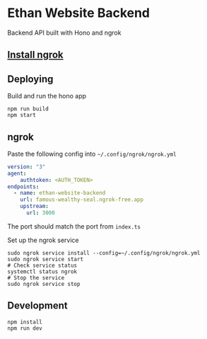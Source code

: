 # Ethan Website Backend
Backend API built with Hono and ngrok

## [Install ngrok](https://dashboard.ngrok.com/get-started/setup)

## Deploying
Build and run the hono app
```
npm run build
npm start
```

## ngrok
Paste the following config into `~/.config/ngrok/ngrok.yml`
```yaml
version: "3"
agent:
    authtoken: <AUTH_TOKEN>
endpoints:
  - name: ethan-website-backend
    url: famous-wealthy-seal.ngrok-free.app
    upstream:
      url: 3000
```
The port should match the port from `index.ts`

Set up the ngrok service
```
sudo ngrok service install --config=~/.config/ngrok/ngrok.yml
sudo ngrok service start
# Check service status
systemctl status ngrok
# Stop the service
sudo ngrok service stop
```

## Development
```
npm install
npm run dev
```
